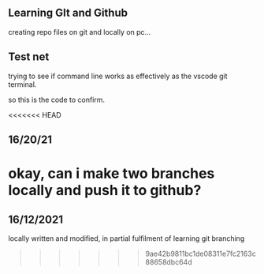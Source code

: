 ## Learning GIt and Github 

creating repo files on git and locally on pc...

## Test net

trying to see if command line works as effectively as the vscode git terminal.

so this is the code to confirm.

<<<<<<< HEAD
## 16/20/21

okay, can i make two branches locally and push it to github?
=======
## 16/12/2021

locally written and modified, in partial fulfilment of learning git branching
>>>>>>> 9ae42b9811bc1de08311e7fc2163c88658dbc64d
